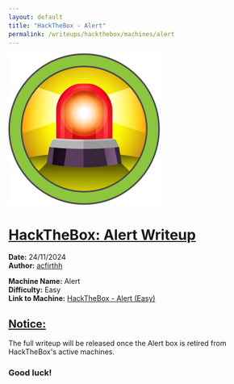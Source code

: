 ```yaml
---
layout: default
title: "HackTheBox - Alert"
permalink: /writeups/hackthebox/machines/alert
---
```


![HackTheBox: Alert (Easy)](images/alert.png)
<h1><ins>HackTheBox: Alert Writeup</ins></h1>

**Date:** 24/11/2024\
**Author:** [acfirthh](https://github.com/acfirthh)

**Machine Name:** Alert\
**Difficulty:** Easy\
**Link to Machine:** [HackTheBox - Alert (Easy)](https://app.hackthebox.com/machines/Alert)

<h2><ins>Notice:</ins></h2>
The full writeup will be released once the Alert box is retired from HackTheBox's active machines.

### Good luck!
